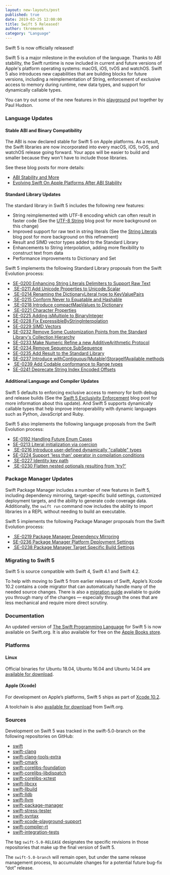 ```yaml
---
layout: new-layouts/post
published: true
date: 2019-03-25 12:00:00
title: Swift 5 Released!
author: tkremenek
category: "Language"
---
```


Swift 5 is now officially released!

Swift 5 is a major milestone in the evolution of the language.  Thanks to ABI stability, the Swift runtime is now included in current and future versions of Apple's platform operating systems: macOS, iOS, tvOS and watchOS.  Swift 5 also introduces new capabilities that are building blocks for future versions, including a reimplementation of String, enforcement of exclusive access to memory during runtime, new data types, and support for dynamically callable types.

You can try out some of the new features in this [playground](https://github.com/twostraws/whats-new-in-swift-5-0) put together by Paul Hudson.

### Language Updates

#### Stable ABI and Binary Compatibility

The ABI is now declared stable for Swift 5 on Apple platforms.  As a result, the Swift libraries are now incorporated into every macOS, iOS, tvOS, and watchOS release going forward. Your apps will be easier to build and smaller because they won't have to include those libraries.

See these blog posts for more details:

 * [ABI Stability and More](/blog/abi-stability-and-more/)
 * [Evolving Swift On Apple Platforms After ABI Stability](/blog/abi-stability-and-apple/)

#### Standard Library Updates

The standard library in Swift 5 includes the following new features:

* String reimplemented with UTF-8 encoding which can often result in faster code (See the [UTF-8 String](/blog/utf8-string/) blog post for more background on this change)
* Improved support for raw text in string literals (See the [String Literals](/blog/behind-se-0200/) blog post for more background on this refinement)
* Result and SIMD vector types added to the Standard Library
* Enhancements to String interpolation, adding more flexibility to construct text from data
* Performance improvements to Dictionary and Set

Swift 5 implements the following Standard Library proposals from the Swift Evolution process:

* [SE-0200 Enhancing String Literals Delimiters to Support Raw Text](https://github.com/swiftlang/swift-evolution/blob/master/proposals/0200-raw-string-escaping.md)
* [ SE-0211 Add Unicode Properties to Unicode.Scalar](https://github.com/swiftlang/swift-evolution/blob/master/proposals/0211-unicode-scalar-properties.md)
* [ SE-0214 Renaming the DictionaryLiteral type to KeyValuePairs](https://github.com/swiftlang/swift-evolution/blob/master/proposals/0214-DictionaryLiteral.md)
* [ SE-0215 Conform Never to Equatable and Hashable](https://github.com/swiftlang/swift-evolution/blob/master/proposals/0215-conform-never-to-hashable-and-equatable.md)
* [ SE-0218 Introduce compactMapValues to Dictionary](https://github.com/swiftlang/swift-evolution/blob/master/proposals/0218-introduce-compact-map-values.md)
* [ SE-0221 Character Properties](https://github.com/swiftlang/swift-evolution/blob/master/proposals/0221-character-properties.md)
* [SE-0225 Adding isMultiple to BinaryInteger](https://github.com/swiftlang/swift-evolution/blob/master/proposals/0225-binaryinteger-iseven-isodd-ismultiple.md)
* [SE-0228 Fix ExpressibleByStringInterpolation](https://github.com/swiftlang/swift-evolution/blob/master/proposals/0228-fix-expressiblebystringinterpolation.md)
* [SE-0229 SIMD Vectors](https://github.com/swiftlang/swift-evolution/blob/master/proposals/0229-simd.md)
* [SE-0232 Remove Some Customization Points from the Standard Library's Collection Hierarchy](https://github.com/swiftlang/swift-evolution/blob/master/proposals/0232-remove-customization-points.md)
* [SE-0233 Make Numeric Refine a new AdditiveArithmetic Protocol](https://github.com/swiftlang/swift-evolution/blob/master/proposals/0233-additive-arithmetic-protocol.md)
* [SE-0234 Remove Sequence.SubSequence](https://github.com/swiftlang/swift-evolution/blob/master/proposals/0234-remove-sequence-subsequence.md)
* [SE-0235 Add Result to the Standard Library](https://github.com/swiftlang/swift-evolution/blob/master/proposals/0235-add-result.md)
* [SE-0237 Introduce withContiguous{Mutable}StorageIfAvailable methods](https://github.com/swiftlang/swift-evolution/blob/master/proposals/0237-contiguous-collection.md)
* [ SE-0239 Add Codable conformance to Range types](https://github.com/swiftlang/swift-evolution/blob/master/proposals/0239-codable-range.md)
* [SE-0241 Deprecate String Index Encoded Offsets](https://github.com/swiftlang/swift-evolution/blob/master/proposals/0241-string-index-explicit-encoding-offset.md)

#### Additional Language and Compiler Updates

Swift 5 defaults to enforcing exclusive access to memory for both debug and release builds (See the [Swift 5 Exclusivity Enforcement](/blog/swift-5-exclusivity/) blog post for more information about this update). And Swift 5 supports dynamically callable types that help improve interoperability with dynamic languages such as Python, JavaScript and Ruby.

Swift 5 also implements the following language proposals from the Swift Evolution process:

* [SE-0192 Handling Future Enum Cases](https://github.com/swiftlang/swift-evolution/blob/master/proposals/0192-non-exhaustive-enums.md)
* [SE-0213 Literal initialization via coercion](https://github.com/swiftlang/swift-evolution/blob/master/proposals/0213-literal-init-via-coercion.md)
* [ SE-0216 Introduce user-defined dynamically "callable" types](https://github.com/swiftlang/swift-evolution/blob/master/proposals/0216-dynamic-callable.md)
* [SE-0224 Support 'less than' operator in compilation conditions](https://github.com/swiftlang/swift-evolution/blob/master/proposals/0224-ifswift-lessthan-operator.md)
* [ SE-0227 Identity key path](https://github.com/swiftlang/swift-evolution/blob/master/proposals/0227-identity-keypath.md)
* [ SE-0230 Flatten nested optionals resulting from 'try?'](https://github.com/swiftlang/swift-evolution/blob/master/proposals/0230-flatten-optional-try.md)


### Package Manager Updates

Swift Package Manager includes a number of new features in Swift 5, including dependency mirroring, target-specific build settings, customized deployment targets, and the ability to generate code coverage data.  Additionally, the `swift run` command now includes the ability to import libraries in a REPL without needing to build an executable.

Swift 5 implements the following Package Manager proposals from the Swift Evolution process:

* [ SE-0219 Package Manager Dependency Mirroring](https://github.com/swiftlang/swift-evolution/blob/master/proposals/0219-package-manager-dependency-mirroring.md)
* [SE-0236 Package Manager Platform Deployment Settings](https://github.com/swiftlang/swift-evolution/blob/master/proposals/0236-package-manager-platform-deployment-settings.md)
* [ SE-0238 Package Manager Target Specific Build Settings](https://github.com/swiftlang/swift-evolution/blob/master/proposals/0238-package-manager-build-settings.md)

### Migrating to Swift 5

Swift 5 is source compatible with Swift 4, Swift 4.1 and Swift 4.2.

To help with moving to Swift 5 from earlier releases of Swift, Apple’s Xcode 10.2 contains a code migrator that can automatically handle many of the needed source changes. There is also a [migration guide](/migration-guide-swift5/) available to guide you through many of the changes — especially through the ones that are less mechanical and require more direct scrutiny.

### Documentation

An updated version of [The Swift Programming Language](https://docs.swift.org/swift-book/) for Swift 5 is now available on Swift.org. It is also available for free on the [Apple Books store](https://itunes.apple.com/us/book/the-swift-programming-language/id881256329?mt=11).

### Platforms

#### Linux

Official binaries for Ubuntu 18.04, Ubuntu 16.04 and Ubuntu 14.04 are
[available for download](/download/).

#### Apple (Xcode)

For development on Apple’s platforms, Swift 5 ships as part of [Xcode 10.2](https://itunes.apple.com/app/xcode/id497799835).

A toolchain is also [available for download](/download/) from Swift.org.

### Sources

Development on Swift 5 was tracked in the swift-5.0-branch on the following repositories on GitHub:

* [swift](https://github.com/apple/swift)
* [swift-clang](https://github.com/apple/swift-clang)
* [swift-clang-tools-extra](https://github.com/apple/swift-clang-tools-extra)
* [swift-cmark](https://github.com/swiftlang/swift-cmark)
* [swift-corelibs-foundation](https://github.com/swiftlang/swift-corelibs-foundation)
* [swift-corelibs-libdispatch](https://github.com/apple/swift-corelibs-libdispatch)
* [swift-corelibs-xctest](https://github.com/swiftlang/swift-corelibs-xctest)
* [swift-libcxx](https://github.com/apple/swift-libcxx)
* [swift-llbuild](https://github.com/swiftlang/swift-llbuild)
* [swift-lldb](https://github.com/apple/swift-lldb)
* [swift-llvm](https://github.com/apple/swift-llvm)
* [swift-package-manager](https://github.com/swiftlang/swift-package-manager)
* [swift-stress-tester](https://github.com/swiftlang/swift-stress-tester)
* [swift-syntax](https://github.com/swiftlang/swift-syntax)
* [swift-xcode-playground-support](https://github.com/apple/swift-xcode-playground-support)
* [swift-compiler-rt](https://github.com/apple/swift-compiler-rt)
* [swift-integration-tests](https://github.com/swiftlang/swift-integration-tests)

The tag `swift-5.0-RELEASE` designates the specific revisions in those repositories that make up the final version of Swift 5.

The `swift-5.0-branch` will remain open, but under the same release management process, to accumulate changes for a potential future bug-fix “dot” release.
